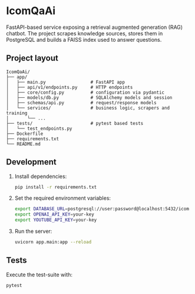 # IcomQaAi

FastAPI-based service exposing a retrieval augmented generation (RAG) chatbot.
The project scrapes knowledge sources, stores them in PostgreSQL and builds a
FAISS index used to answer questions.

## Project layout

```
IcomQaAi/
├── app/
│   ├── main.py                 # FastAPI app
│   ├── api/v1/endpoints.py     # HTTP endpoints
│   ├── core/config.py          # configuration via pydantic
│   ├── models/db.py            # SQLAlchemy models and session
│   ├── schemas/api.py          # request/response models
│   └── services/               # business logic, scrapers and training
│       └── ...
├── tests/                      # pytest based tests
│   └── test_endpoints.py
├── Dockerfile
├── requirements.txt
└── README.md
```

## Development

1. Install dependencies:

   ```bash
   pip install -r requirements.txt
   ```

2. Set the required environment variables:

   ```bash
   export DATABASE_URL=postgresql://user:password@localhost:5432/icom
   export OPENAI_API_KEY=your-key
   export YOUTUBE_API_KEY=your-key
   ```

3. Run the server:

   ```bash
   uvicorn app.main:app --reload
   ```

## Tests

Execute the test-suite with:

```bash
pytest
```
